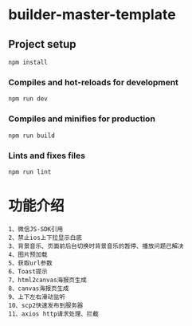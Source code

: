 # builder-master-template

## Project setup
```
npm install
```

### Compiles and hot-reloads for development
```
npm run dev
```

### Compiles and minifies for production
```
npm run build
```

### Lints and fixes files
```
npm run lint
```
# 功能介绍
```
1、微信JS-SDK引用
2、禁止ios上下拉显示白底
3、背景音乐、页面前后台切换时背景音乐的暂停、播放问题已解决
4、图片预加载
5、获取url参数
6、Toast提示
7、html2canvas海报页生成
8、canvas海报页生成
9、上下左右滑动监听
10、scp2快速发布到服务器
11、axios http请求处理、拦截
```
